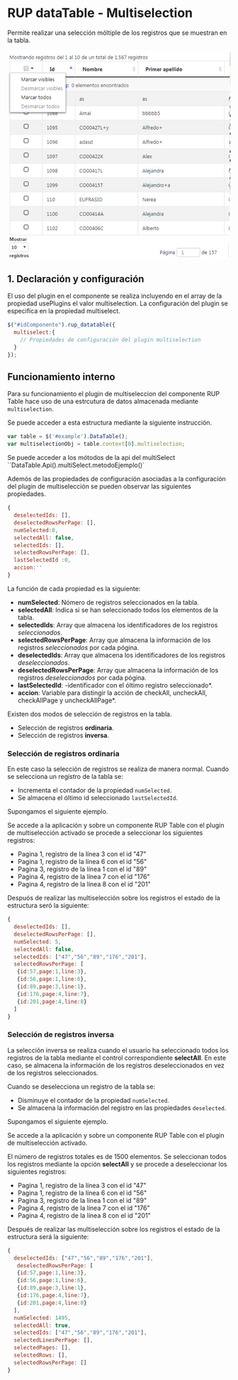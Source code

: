 # RUP dataTable - Multiselection

Permite realizar una selección móltiple de los registros que se muestran en la tabla.

![Imagen 1](img/rup.datatable.multiselection_1.png)

## 1. Declaración y configuración

El uso del plugin en el componente se realiza incluyendo en el array de la propiedad usePlugins el valor multiselection. La configuración del plugin se especifica en la propiedad multiselect.

```js
$("#idComponente").rup_datatable({
  multiselect:{
    // Propiedades de configuración del plugin multiselection
  }
});
```

## Funcionamiento interno

Para su funcionamiento el plugin de multiseleccion del componente RUP Table hace uso de una estrcutura de datos almacenada mediante ```multiselection```.

Se puede acceder a esta estructura mediante la siguiente instrucción.

```js
var table = $('#example').DataTable();
var multiselectionObj = table.context[0].multiselection;
```
Se puede acceder a los mótodos de la api del multiSelect
``DataTable.Api().multiSelect.metodoEjemplo()`

Ademós de las propiedades de configuración asociadas a la configuración del plugin de multiselección se pueden observar las siguientes propiedades.


```js
{
  deselectedIds: [],
  deselectedRowsPerPage: [],
  numSelected:0,
  selectedAll: false,
  selectedIds: [],
  selectedRowsPerPage: [],
  lastSelectedId :0,
  accion:''
}
```

La función de cada propiedad es la siguiente:

* **numSelected**: Nómero de registros seleccionados en la tabla.
* **selectedAll**: Indica si se han seleccionado todos los elementos de la tabla.
* **selectedIds**: Array que almacena los identificadores de los registros *seleccionados*.
* **selectedRowsPerPage**: Array que almacena la información de los registros *seleccionados* por cada pógina.
* **deselectedIds**: Array que almacena los identificadores de los registros *deseleccionados*.
* **deselectedRowsPerPage**: Array que almacena la información de los registros *deseleccionados* por cada pógina.
* **lastSelectedId**: -identificador con el óltimo registro seleccionado*.
* **accion**: Variable para distingir la acción de checkAll, uncheckAll, checkAllPage y uncheckAllPage*.

Existen dos modos de selección de registros en la tabla.

* Selección de registros **ordinaria**.
* Selección de registros **inversa**.

### Selección de registros ordinaria

En este caso la selección de registros se realiza de manera normal. Cuando se selecciona un registro de la tabla se:

* Incrementa el contador de la propiedad ``numSelected``.
* Se almacena el óltimo id seleccionado ``lastSelectedId``.

Supongamos el siguiente ejemplo.

Se accede a la aplicación y sobre un componente RUP Table con el plugin de multiselección activado se procede a seleccionar los siguientes registros:

* Pagina 1, registro de la línea 3 con el id "47"
* Pagina 1, registro de la línea 6 con el id "56"
* Pagina 3, registro de la línea 1 con el id "89"
* Pagina 4, registro de la línea 7 con el id "176"
* Pagina 4, registro de la línea 8 con el id "201"

Despuós de realizar las multiselección sobre los registros el estado de la estructura seró la siguiente:

```js
{
  deselectedIds: [],
  deselectedRowsPerPage: [],
  numSelected: 5,
  selectedAll: false,
  selectedIds: ["47","56","89","176","201"],
  selectedRowsPerPage: [
   {id:57,page:1,line:3},
   {id:56,page:1,line:6},
   {id:89,page:3,line:1},
   {id:176,page:4,line:7},
   {id:201,page:4,line:8}
  ]
}
```


### Selección de registros inversa

La selección inversa se realiza cuando el usuario ha seleccionado todos los registros de la tabla mediante el control correspondiente **selectAll**. En este caso, se almacena la información de los registros deseleccionados en vez de los registros seleccionados.

Cuando se deselecciona un registro de la tabla se:

* Disminuye el contador de la propiedad ``numSelected``.
* Se almacena la información del registro en las propiedades ``deselected``.

Supongamos el siguiente ejemplo.

Se accede a la aplicación y sobre un componente RUP Table con el plugin de multiselección activado.

El número de registros totales es de 1500 elementos. Se seleccionan todos los registros mediante la opción **selectAll** y se procede a deseleccionar los siguientes registros:

* Pagina 1, registro de la línea 3 con el id "47"
* Pagina 1, registro de la línea 6 con el id "56"
* Pagina 3, registro de la línea 1 con el id "89"
* Pagina 4, registro de la línea 7 con el id "176"
* Pagina 4, registro de la línea 8 con el id "201"

Después de realizar las multiselección sobre los registros el estado de la estructura será la siguiente:

```js
{
  deselectedIds: ["47","56","89","176","201"],
   deselectedRowsPerPage: [
   {id:57,page:1,line:3},
   {id:56,page:1,line:6},
   {id:89,page:3,line:1},
   {id:176,page:4,line:7},
   {id:201,page:4,line:8}
  ],
  numSelected: 1495,
  selectedAll: true,
  selectedIds: ["47","56","89","176","201"],
  selectedLinesPerPage: [],
  selectedPages: [],
  selectedRows: [],
  selectedRowsPerPage: []
}
```
